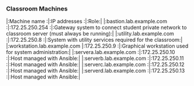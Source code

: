 


### Classroom Machines

|:Machine name	:|:IP addresses	:|:Role:|
|:bastion.lab.example.com	:|:172.25.250.254	:|:Gateway system to connect student private network to classroom server (must always be running):|
|:utility.lab.example.com	:|:172.25.250.8	:|:System with utility services required for the classroom:|
|:workstation.lab.example.com	|:172.25.250.9	:|:Graphical workstation used for system administration:|
|:servera.lab.example.com	:|:172.25.250.10	:|:Host managed with Ansible:|
|:serverb.lab.example.com	:|:172.25.250.11	:|:Host managed with Ansible:|
|:serverc.lab.example.com	:|:172.25.250.12	:|:Host managed with Ansible:|
|:serverd.lab.example.com	:|:172.25.250.13	:|:Host managed with Ansible:|
